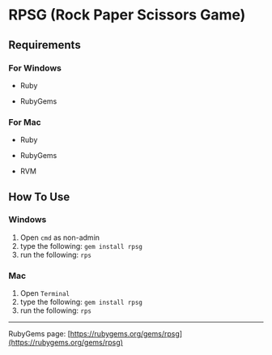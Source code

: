 RPSG (Rock Paper Scissors Game)
===============================

Requirements
------------

### For Windows

+ Ruby
- RubyGems

### For Mac

+ Ruby
- RubyGems
* RVM

How To Use
----------

### Windows

1. Open `cmd` as non-admin
2. type the following: `gem install rpsg`
3. run the following: `rps`

### Mac

1. Open `Terminal`
2. type the following: `gem install rpsg`
3. run the following: `rps`

________

RubyGems page: [https://rubygems.org/gems/rpsg](https://rubygems.org/gems/rpsg)
